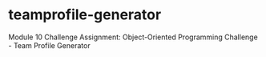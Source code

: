 # teamprofile-generator
Module 10 Challenge Assignment: Object-Oriented Programming Challenge - Team Profile Generator
